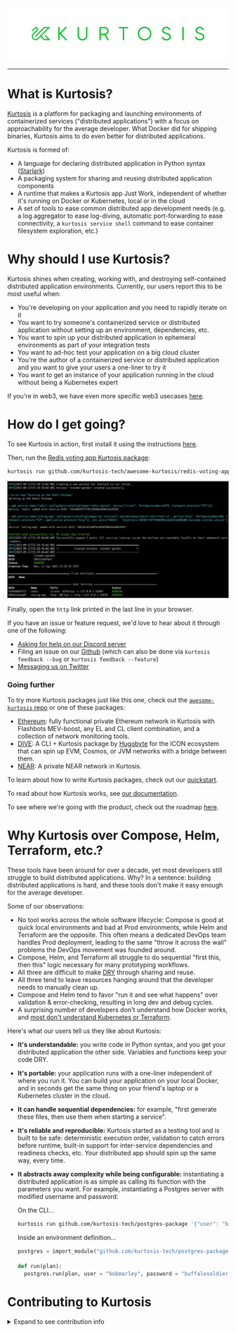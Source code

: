 
<img src="./readme-static-files/logo.png" width="1200">

----

What is Kurtosis?
=================
[Kurtosis](https://www.kurtosis.com) is a platform for packaging and launching environments of containerized services ("distributed applications") with a focus on approachability for the average developer. What Docker did for shipping binaries, Kurtosis aims to do even better for distributed applications. 

Kurtosis is formed of:

- A language for declaring distributed application in Python syntax ([Starlark](https://github.com/google/starlark-go/blob/master/doc/spec.md))
- A packaging system for sharing and reusing distributed application components
- A runtime that makes a Kurtosis app Just Work, independent of whether it's running on Docker or Kubernetes, local or in the cloud
- A set of tools to ease common distributed app development needs (e.g. a log aggregator to ease log-diving, automatic port-forwarding to ease connectivity, a `kurtosis service shell` command to ease container filesystem exploration, etc.)

Why should I use Kurtosis?
==========================
Kurtosis shines when creating, working with, and destroying self-contained distributed application environments. Currently, our users report this to be most useful when:

- You're developing on your application and you need to rapidly iterate on it
- You want to try someone's containerized service or distributed application without setting up an environment, dependencies, etc.
- You want to spin up your distributed application in ephemeral environments as part of your integration tests
- You want to ad-hoc test your application on a big cloud cluster
- You're the author of a containerized service or distributed application and you want to give your users a one-liner to try it
- You want to get an instance of your application running in the cloud without being a Kubernetes expert

If you're in web3, we have even more specific web3 usecases [here](https://web3.kurtosis.com).

How do I get going?
===================
To see Kurtosis in action, first install it using the instructions [here](https://docs.kurtosis.com/install).

Then, run the [Redis voting app Kurtosis package](https://github.com/kurtosis-tech/awesome-kurtosis/tree/main/redis-voting-app):

```bash
kurtosis run github.com/kurtosis-tech/awesome-kurtosis/redis-voting-app
```

<img src="./readme-static-files/redis-voting-app-run-output.png">

Finally, open the `http` link printed in the last line in your browser.

If you have an issue or feature request, we'd love to hear about it through one of the following:

- [Asking for help on our Discord server][discord]
- Filing an issue on our [Github](https://github.com/kurtosis-tech/kurtosis/issues/new/choose) (which can also be done via `kurtosis feedback --bug` or `kurtosis feedback --feature`)
- [Messaging us on Twitter][twitter]

### Going further

To try more Kurtosis packages just like this one, check out the [`awesome-kurtosis` repo][awesome-kurtosis] or one of these packages:

- [Ethereum](https://github.com/kurtosis-tech/eth2-package): fully functional private Ethereum network in Kurtosis with Flashbots MEV-boost, any EL and CL client combination, and a collection of network monitoring tools.
- [DIVE](https://github.com/HugoByte/DIVE): A CLI + Kurtosis package by [Hugobyte](https://hugobyte.com) for the ICON ecosystem that can spin up EVM, Cosmos, or JVM networks with a bridge between them.
- [NEAR](https://github.com/kurtosis-tech/near-package): A private NEAR network in Kurtosis.

To learn about how to write Kurtosis packages, check out our [quickstart][quickstart-reference].

To read about how Kurtosis works, see [our documentation][docs].

To see where we're going with the product, check out the roadmap [here](https://github.com/kurtosis-tech/kurtosis/wiki/Short%E2%80%90term-Roadmap).

Why Kurtosis over Compose, Helm, Terraform, etc.?
=================================================
These tools have been around for over a decade, yet most developers still struggle to build distributed applications. Why? In a sentence: building distributed applications is hard, and these tools don't make it easy enough for the average developer.

Some of our observations:

- No tool works across the whole software lifecycle: Compose is good at quick local environments and bad at Prod environments, while Helm and Terraform are the opposite. This often means a dedicated DevOps team handles Prod deployment, leading to the same "throw it across the wall" problems the DevOps movement was founded around.
- Compose, Helm, and Terraform all struggle to do sequential "first this, then this" logic necessary for many prototyping workflows.
- All three are difficult to make [DRY](https://en.wikipedia.org/wiki/Don%27t_repeat_yourself) through sharing and reuse.
- All three tend to leave resources hanging around that the developer needs to manually clean up.
- Compose and Helm tend to favor "run it and see what happens" over validation & error-checking, resulting in long dev and debug cycles.
- A surprising number of developers don't understand how Docker works, and [most don't understand Kubernetes or Terraform][stackoverflow-2022-developer-survey--other-tools].

Here's what our users tell us they like about Kurtosis:

- **It's understandable:** you write code in Python syntax, and you get your distributed application the other side. Variables and functions keep your code DRY.
- **It's portable:** your application runs with a one-liner independent of where you run it. You can build your application on your local Docker, and in seconds get the same thing on your friend's laptop or a Kubernetes cluster in the cloud.
- **It can handle sequential dependencies:** for example, "first generate these files, then use them when starting a service".
- **It's reliable and reproducible:** Kurtosis started as a testing tool and is built to be safe: deterministic execution order, validation to catch errors before runtime, built-in support for inter-service dependencies and readiness checks, etc. Your distributed app should spin up the same way, every time.
- **It abstracts away complexity while being configurable:** instantiating a distributed application is as simple as calling its function with the parameters you want. For example, instantiating a Postgres server with modified username and password:

  On the CLI...
  ```bash
  kurtosis run github.com/kurtosis-tech/postgres-package '{"user": "bobmarley", "password": "buffalosoldier"}'
  ```

  Inside an environment definition...
  ```python
  postgres = import_module("github.com/kurtosis-tech/postgres-package/main.star")

  def run(plan):
    postgres.run(plan, user = "bobmarley", password = "buffalosoldier")
  ```

Contributing to Kurtosis
========================

<details>
<summary>Expand to see contribution info</summary>

See our [CONTRIBUTING](./CONTRIBUTING.md) file.

Repository Structure
--------------------

This repository is structured as a monorepo, containing the following projects:
- `container-engine-lib`: Library used to abstract away container engine being used by the [enclave][enclave].
- `core`: Container launched inside an [enclave][enclave] to coordinate its state
- `engine`: Container launched to coordinate [enclaves][enclave]
- `api`: Defines the API of the Kurtosis platform (`engine` and `core`)
- `cli`: Produces CLI binary, allowing interaction with the Kurtosis system
- `docs`: Documentation that is published to [docs.kurtosis.com](docs)
- `internal_testsuites`: End to end tests

Dev Dependencies
----------------

The commands below assume that the env variable BREW_PREFIX contains the brew prefix.
```bash
BREW_PREFIX="$(brew --prefix)"
```

#### Bash (5 or above)

On MacOS:
```bash
# Install modern version of bash, the one that ships on MacOS is too old
brew install bash
# Allow bash as shell
echo "${BREW_PREFIX}/bin/bash" | sudo tee -a /etc/shells
# Optional: make bash your default shell
chsh -s "${BREW_PREFIX}/bin/bash"
```
  
#### Git

On MacOS:
```bash
# Install modern version of git, the one that ships on MacOS can be too old
brew install git
```
 
#### Docker

On MacOS:
```bash
brew install docker
```

#### Go (1.19 or above)

On MacOS:
```bash
brew install go@1.19
# Add the Go binary dir to your PATH
PATH="${BREW_PREFIX}/opt/go@1.19/bin:$PATH"
```

#### Goreleaser

On MacOS:
```bash
brew install goreleaser/tap/goreleaser
```

#### Node (16.14 or above) and Yarn

On MacOS, using `NVM`:
```bash
brew install nvm
mkdir ~/.nvm
nvm install 16.14.0
npm install -g yarn
```

#### Rust

On MacOS:
```bash
curl --proto '=https' --tlsv1.2 -sSf https://sh.rustup.rs | sh
```

#### Go and Typescript protobuf compiler binaries

On MacOS:
```bash
brew install protoc-gen-go
brew install protoc-gen-go-grpc
npm install -g ts-protoc-gen
npm install -g grpc-tools
```

Build Instructions
------------------

To build the entire project, run:

```bash
./scripts/build.sh
```

To only build a specific project, run the script on `./PROJECT/PATH/script/build.sh`, for example:

```bash
./container-engine-lib/scripts/build.sh
./core/scripts/build.sh
./api/scripts/build.sh
./engine/scripts/build.sh
./cli/scripts/build.sh
```

If there are any changes to the Protobuf files in the `api` subdirectory, the Protobuf bindings must be regenerated:

```bash
./api/scripts/regenerate-protobuf-bindings.sh
```

Build scripts also run unit tests as part of the build process.

Unit Test Instructions
----------------------

For all Go modules, run `go test ./...` on the module folder. For example:

```bash
cd cli/cli/
go test ./...
```

E2E Test Instructions
---------------------

Each project's build script also runs the unit tests inside the project. Running `./script/build.sh` will guarantee that all unit tests in the monorepo pass.

To run the end-to-end tests:

1. Make sure Docker is running

```console
$ docker --version
Docker version X.Y.Z
```

2. Make sure Kurtosis Engine is running

```console
$ kurtosis engine status
A Kurtosis engine is running with the following info:
Version:   0.X.Y
```

1. Run `test.sh` script

```console
$ ./internal_testsuites/scripts/test.sh
```

If you are developing the Typescript test, make sure that you have first built `api/typescript`. Any
changes made to the Typescript package within `api/typescript` aren't hot loaded as of 2022-09-29.

Dev Run Instructions
--------------------

Once the project has built, run `./cli/cli/scripts/launch-cli.sh` as if it was the `kurtosis` command:

```bash
./cli/cli/scripts/launch-cli.sh enclave add
```

If you want tab completion on the recently built CLI, you can alias it to `kurtosis`:

```bash
alias kurtosis="$(pwd)/cli/cli/scripts/launch-cli.sh"
kurtosis enclave add
```

</details>

<!-------- ONLY LINKS BELOW THIS POINT -------->
[enclave]: https://docs.kurtosis.com/explanations/architecture#enclaves
[awesome-kurtosis]: https://github.com/kurtosis-tech/awesome-kurtosis#readme
[quickstart-reference]: https://docs.kurtosis.com/quickstart
[discord]: https://discord.gg/Es7QHbY4
[kurtosis-tech]: https://github.com/kurtosis-tech
[docs]: https://docs.kurtosis.com
[twitter]: https://twitter.com/KurtosisTech
[starlark-explanation]: https://docs.kurtosis.com/explanations/starlark
[stackoverflow-2022-developer-survey--other-tools]: https://survey.stackoverflow.co/2022/#most-popular-technologies-tools-tech-prof
